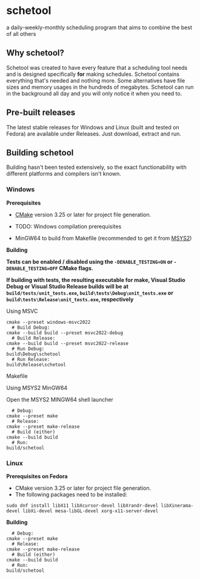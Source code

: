 # schetool

a daily-weekly-monthly scheduling program that aims to combine the best of all others

## Why schetool?

Schetool was created to have every feature that a scheduling tool needs and is designed specifically **for** making schedules.
Schetool contains everything that's needed and nothing more. Some alternatives have file sizes and memory usages in the hundreds of megabytes. Schetool can run in the background all day and you will only notice it when you need to.

## Pre-built releases

The latest stable releases for Windows and Linux (built and tested on Fedora) are available under Releases. Just download, extract and run.

## Building schetool

Building hasn't been tested extensively, so the exact functionability with different platforms and compilers isn't known.

### Windows

**Prerequisites**

* [CMake](https://cmake.org/) version 3.25 or later for project file generation.
* TODO: Windows compilation prerequisites

* MinGW64 to build from Makefile (recommended to get it from [MSYS2](https://www.msys2.org/))

**Building**

**Tests can be enabled / disabled using the ``-DENABLE_TESTING=ON`` or ``-DENABLE_TESTING=OFF`` CMake flags.**

**If building with tests, the resulting executable for make, Visual Studio Debug or Visual Studio Release builds will be at ``build/tests/unit_tests.exe``, ``build\tests\Debug\unit_tests.exe`` or ``build\tests\Release\unit_tests.exe``, respectively**

Using MSVC
```
cmake --preset windows-msvc2022
  # Build Debug:
cmake --build build --preset msvc2022-debug
  # Build Release:
cmake --build build --preset msvc2022-release
  # Run Debug:
build\Debug\schetool
  # Run Release:
build\Release\schetool
```
Makefile

Using MSYS2 MinGW64

Open the MSYS2 MINGW64 shell launcher
```
  # Debug:
cmake --preset make
  # Release:
cmake --preset make-release
  # Build (either)
cmake --build build
  # Run:
build/schetool
```
### Linux

**Prerequisites on Fedora**  

* CMake version 3.25 or later for project file generation.
* The following packages need to be installed:
```
sudo dnf install libX11 libXcursor-devel libXrandr-devel libXinerama-devel libXi-devel mesa-libGL-devel xorg-x11-server-devel
```

**Building**

```
  # Debug:
cmake --preset make
  # Release:
cmake --preset make-release
  # Build (either)
cmake --build build
  # Run:
build/schetool
```
